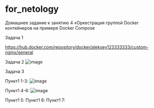# for_netology
Домашнее задание к занятию 4 «Оркестрация группой Docker контейнеров на примере Docker Compose

Задача 1

https://hub.docker.com/repository/docker/aleksey123333333/custom-nginx/general

Задача 2
![image](https://github.com/HZTV/for_netology/assets/149588305/89620e4d-03b6-4744-9950-3238d5c3efe4)




Задача 3

Пункт1 1-3: ![image](https://github.com/HZTV/for_netology/assets/149588305/0aa19a97-4225-467d-8e50-e6dcd4ba3bbe)

Пункт1 4-6: ![image](https://github.com/HZTV/for_netology/assets/149588305/cc9f25f6-cbd5-4297-b855-dcc49e6a5a06)

Пункт1 5:
Пункт1 6:
Пункт1 7:
